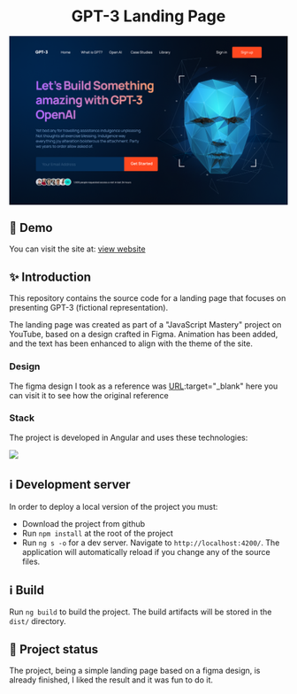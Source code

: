 <h1 align="center">GPT-3 Landing Page</h1>
<img align="center" src="./assets/hero-screen.png" />

## :rocket: Demo
You can visit the site at: [view website](https://marcosic.netlify.app/home/)

## :sparkles: Introduction
This repository contains the source code for a landing page that focuses on presenting GPT-3 (fictional representation).

The landing page was created as part of a "JavaScript Mastery" project on YouTube, based on a design crafted in Figma. Animation has been added, and the text has been enhanced to align with the theme of the site.

### Design 
The figma design I took as a reference was [URL](https://www.figma.com/file/lz9lLpFHMxHm2odnwM3R0z/gpt3?type=design&node-id=0-1&mode=design&t=Y2RJKX9EnjgOxyI2-0):target="_blank" here you can visit it to see how the original reference

### Stack
The project is developed in Angular and uses these technologies:
<p user-select="none" align="left">
   <a href="#" rel="noreferrer"> <img src="https://skillicons.dev/icons?i=angular,ts,css,html,tailwind"/> </a>
</p>

## ℹ️ Development server
In order to deploy a local version of the project you must:
- Download the project from github
- Run `npm install` at the root of the project
- Run `ng s -o` for a dev server. Navigate to `http://localhost:4200/`.
The application will automatically reload if you change any of the source files.

## ℹ️ Build
Run `ng build` to build the project. The build artifacts will be stored in the `dist/` directory.

## 💪 Project status
The project, being a simple landing page based on a figma design, is already finished, I liked the result and it was fun to do it.
